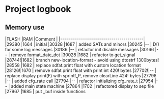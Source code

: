 # Project logbook
## Memory use

|FLASH |RAM  |Comment                      |
|------------------------------------------|
|29380 |1664 | initial
|30328 |1687 | added SATs and minors
|30245 |--   | D() for some log messages
|30186 |--   | refactor init disable messages
|30166 |--   | remove format_date_dot
|30028 |1682 | refactor to get_signal
|28744!|1682 | branch new-location-format - avoid using dtostrf 1300bytes!
|28558 |1682 | replace sdfat.print float with custom location format
|28126!|1670 | remove sdfat.print float with print int 420! bytes
|27702!|--   | replace display print(F) with sprintf_P, remove clearLine 424! bytes
|27798 |--   | added cfg_rate call
|27794 |--   | refactor initializing cfg_rate_t
|27954 |--   | added main state machine
|27864 |1702 | refactored display to sep file
|27967 |1685 | put _buf inside functions
